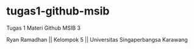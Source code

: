 # tugas1-github-msib
Tugas 1 Materi Github MSIB 3

Ryan Ramadhan || Kelompok 5 || Universitas Singaperbangsa Karawang
